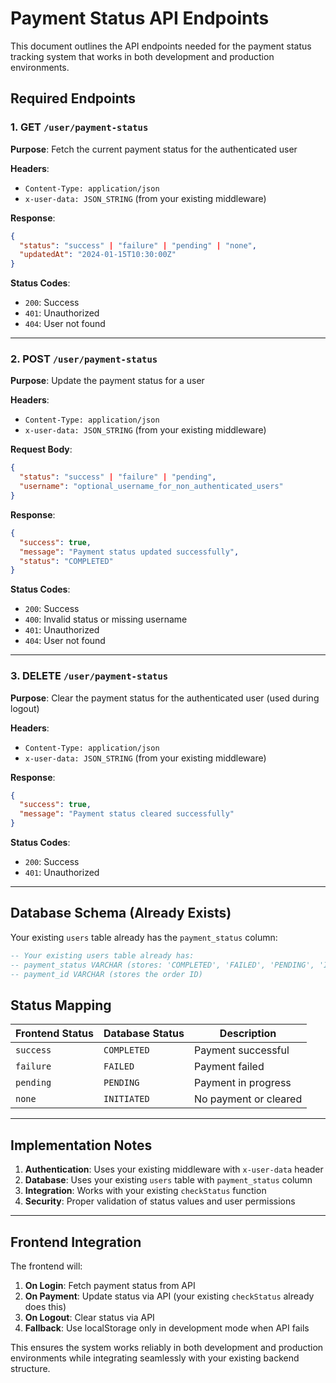 # Payment Status API Endpoints

This document outlines the API endpoints needed for the payment status tracking system that works in both development and production environments.

## Required Endpoints

### 1. GET `/user/payment-status`
**Purpose**: Fetch the current payment status for the authenticated user

**Headers**:
- `Content-Type: application/json`
- `x-user-data: JSON_STRING` (from your existing middleware)

**Response**:
```json
{
  "status": "success" | "failure" | "pending" | "none",
  "updatedAt": "2024-01-15T10:30:00Z"
}
```

**Status Codes**:
- `200`: Success
- `401`: Unauthorized
- `404`: User not found

---

### 2. POST `/user/payment-status`
**Purpose**: Update the payment status for a user

**Headers**:
- `Content-Type: application/json`
- `x-user-data: JSON_STRING` (from your existing middleware)

**Request Body**:
```json
{
  "status": "success" | "failure" | "pending",
  "username": "optional_username_for_non_authenticated_users"
}
```

**Response**:
```json
{
  "success": true,
  "message": "Payment status updated successfully",
  "status": "COMPLETED"
}
```

**Status Codes**:
- `200`: Success
- `400`: Invalid status or missing username
- `401`: Unauthorized
- `404`: User not found

---

### 3. DELETE `/user/payment-status`
**Purpose**: Clear the payment status for the authenticated user (used during logout)

**Headers**:
- `Content-Type: application/json`
- `x-user-data: JSON_STRING` (from your existing middleware)

**Response**:
```json
{
  "success": true,
  "message": "Payment status cleared successfully"
}
```

**Status Codes**:
- `200`: Success
- `401`: Unauthorized

---

## Database Schema (Already Exists)

Your existing `users` table already has the `payment_status` column:

```sql
-- Your existing users table already has:
-- payment_status VARCHAR (stores: 'COMPLETED', 'FAILED', 'PENDING', 'INITIATED')
-- payment_id VARCHAR (stores the order ID)
```

## Status Mapping

| Frontend Status | Database Status | Description |
|----------------|-----------------|-------------|
| `success` | `COMPLETED` | Payment successful |
| `failure` | `FAILED` | Payment failed |
| `pending` | `PENDING` | Payment in progress |
| `none` | `INITIATED` | No payment or cleared |

---

## Implementation Notes

1. **Authentication**: Uses your existing middleware with `x-user-data` header
2. **Database**: Uses your existing `users` table with `payment_status` column
3. **Integration**: Works with your existing `checkStatus` function
4. **Security**: Proper validation of status values and user permissions

---

## Frontend Integration

The frontend will:
1. **On Login**: Fetch payment status from API
2. **On Payment**: Update status via API (your existing `checkStatus` already does this)
3. **On Logout**: Clear status via API
4. **Fallback**: Use localStorage only in development mode when API fails

This ensures the system works reliably in both development and production environments while integrating seamlessly with your existing backend structure.
